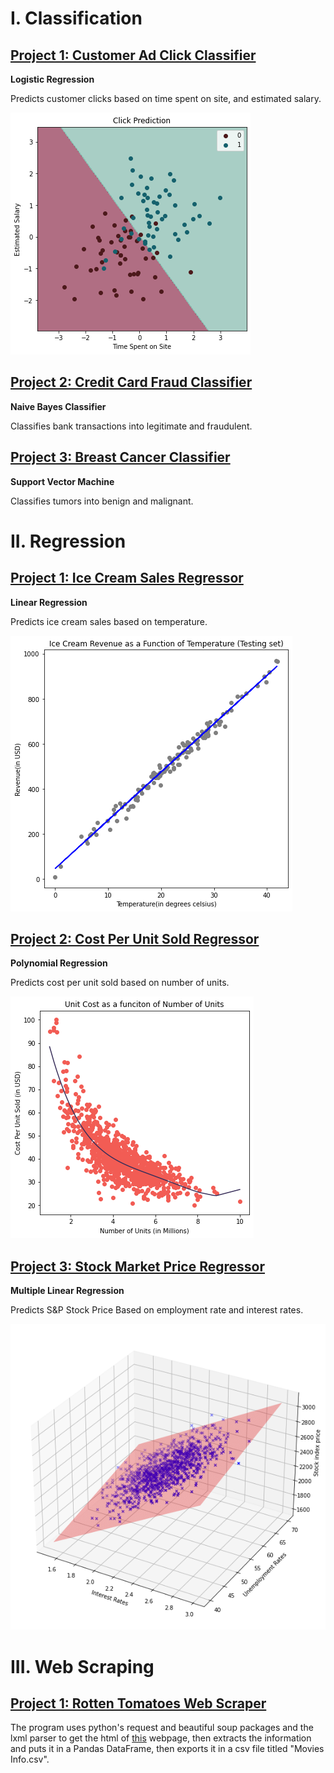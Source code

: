 # I. Classification
## [Project 1: Customer Ad Click Classifier](https://github.com/alidaoui/Customer-Clicks-Classifier)
**Logistic Regression**

Predicts customer clicks based on time spent on site, and estimated salary.

![Figure of results showing classified data points](click.png)

## [Project 2: Credit Card Fraud Classifier](https://github.com/alidaoui/Credit-Card-Fraud-Classifier)
**Naive Bayes Classifier**

Classifies bank transactions into legitimate and fraudulent.

## [Project 3: Breast Cancer Classifier](https://github.com/alidaoui/Breast-Cancer-Classifier)
**Support Vector Machine**

Classifies tumors into benign and malignant.

# II. Regression
## [Project 1: Ice Cream Sales Regressor](https://github.com/alidaoui/Ice-Cream_Sales)
**Linear Regression**

Predicts ice cream sales based on temperature.

![Scatterplot of Sales vs Temperature with a linear regression line](icecream.png)

## [Project 2: Cost Per Unit Sold Regressor](https://github.com/alidaoui/Cost-Per-Unit-Regressor)
**Polynomial Regression**

Predicts cost per unit sold based on number of units.

![Scatterplot of Cost vs Units with a polynomial regression line](cost2.png)

## [Project 3: Stock Market Price Regressor](https://github.com/alidaoui/Stock-Price-Regressor)
**Multiple Linear Regression**

Predicts S&P Stock Price Based on employment rate and interest rates.

![Figure of Stock Price as a function of Interest Rate and Empoyment Rate](stock.png)

# III. Web Scraping
## [Project 1: Rotten Tomatoes Web Scraper](https://github.com/alidaoui/Rotten-Tomatoes-Web-Scraper)
The program uses python's request and beautiful soup packages and the lxml parser to get the html of [this](https://editorial.rottentomatoes.com/guide/140-essential-action-movies-to-watch-now/) webpage, then extracts the information and puts it in a Pandas DataFrame, then exports it in a csv file titled "Movies Info.csv".
